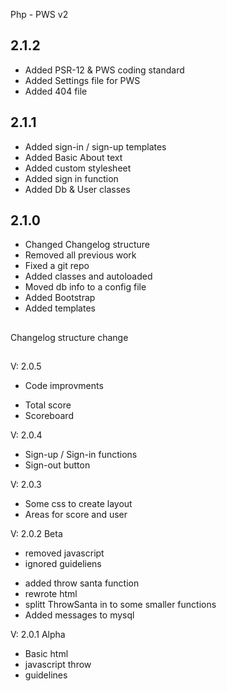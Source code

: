 Php - PWS v2
## 2.1.2
* Added PSR-12 & PWS coding standard
* Added Settings file for PWS
* Added 404 file

## 2.1.1
* Added sign-in / sign-up templates
* Added Basic About text
* Added custom stylesheet
* Added sign in function
* Added Db & User classes

## 2.1.0
* Changed Changelog structure
* Removed all previous work
* Fixed a git repo
* Added classes and autoloaded
* Moved db info to a config file
* Added Bootstrap
* Added templates

##
Changelog structure change
##

V: 2.0.5
* Code improvments
+ Total score
+ Scoreboard

V: 2.0.4
+ Sign-up / Sign-in functions
+ Sign-out button

V: 2.0.3
+ Some css to create layout
+ Areas for score and user

V: 2.0.2 Beta
- removed javascript
- ignored guideliens
+ added throw santa function
+ rewrote html
+ splitt ThrowSanta in to some smaller functions
+ Added messages to mysql

V: 2.0.1 Alpha
+ Basic html
+ javascript throw
+ guidelines
